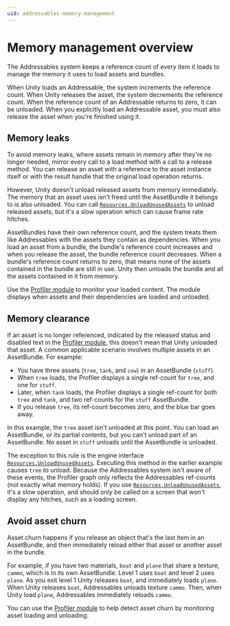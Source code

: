 ```yaml
---
uid: addressables-memory-management
---
```


# Memory management overview

The Addressables system keeps a reference count of every item it loads to manage the memory it uses to load assets and bundles.

When Unity loads an Addressable, the system increments the reference count. When Unity releases the asset, the system decrements the reference count. When the reference count of an Addressable returns to zero, it can be unloaded. When you explicitly load an Addressable asset, you must also release the asset when you're finished using it.

## Memory leaks

To avoid memory leaks, where assets remain in memory after they're no longer needed, mirror every call to a load method with a call to a release method. You can release an asset with a reference to the asset instance itself or with the result handle that the original load operation returns.

However, Unity doesn't unload released assets from memory immediately. The memory that an asset uses isn't freed until the AssetBundle it belongs to is also unloaded. You can call [`Resources.UnloadUnusedAssets`](xref:UnityEngine.Resources.UnloadUnusedAssets) to unload released assets, but it's a slow operation which can cause frame rate hitches.

AssetBundles have their own reference count, and the system treats them like Addressables with the assets they contain as dependencies. When you load an asset from a bundle, the bundle's reference count increases and when you release the asset, the bundle reference count decreases. When a bundle's reference count returns to zero, that means none of the assets contained in the bundle are still in use. Unity then unloads the bundle and all the assets contained in it from memory.

Use the [Profiler module](ProfilerModule.md) to monitor your loaded content. The module displays when assets and their dependencies are loaded and unloaded.

## Memory clearance

If an asset is no longer referenced, indicated by the released status and disabled text in the [Profiler module](ProfilerModule.md), this doesn't mean that Unity unloaded that asset. A common applicable scenario involves multiple assets in an AssetBundle. For example:

* You have three assets (`tree`, `tank`, and `cow`) in an AssetBundle (`stuff`).
* When `tree` loads, the Profiler displays a single ref-count for `tree`, and one for `stuff`.
* Later, when `tank` loads, the Profiler displays a single ref-count for both `tree` and `tank`, and two ref-counts for the `stuff` AssetBundle.
* If you release `tree`, its ref-count becomes zero, and the blue bar goes away.

In this example, the `tree` asset isn't unloaded at this point. You can load an AssetBundle, or its partial contents, but you can't unload part of an AssetBundle. No asset in `stuff` unloads until the AssetBundle is unloaded. 

The exception to this rule is the engine interface [`Resources.UnloadUnusedAssets`](xref:UnityEngine.Resources.UnloadUnusedAssets). Executing this method in the earlier example causes `tree` to unload. Because the Addressables system isn't aware of these events, the Profiler graph only reflects the Addressables ref-counts (not exactly what memory holds). If you use [`Resources.UnloadUnusedAssets`](xref:UnityEngine.Resources.UnloadUnusedAssets), it's a slow operation, and should only be called on a screen that won't display any hitches, such as a loading screen.


## Avoid asset churn

Asset churn happens if you release an object that's the last item in an AssetBundle, and then immediately reload either that asset or another asset in the bundle.

For example, if you have two materials, `boat` and `plane` that share a texture, `cammo`, which is in its own AssetBundle. Level 1 uses `boat` and level 2 uses `plane`. As you exit level 1 Unity releases `boat`, and immediately loads `plane`. When Unity releases `boat`, Addressables unloads texture `cammo`. Then, when Unity load `plane`, Addressables immediately reloads `cammo`.

You can use the [Profiler module](ProfilerModule.md) to help detect asset churn by monitoring asset loading and unloading.